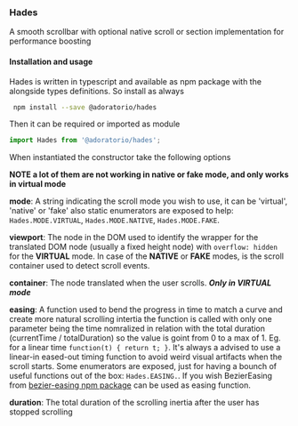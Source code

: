### Hades
A smooth scrollbar with optional native scroll or section implementation for performance boosting

#### Installation and usage
Hades is written in typescript and available as npm package with the alongside types definitions. So install as always

```sh
 npm install --save @adoratorio/hades
```

Then it can be required or imported as module

```javascript
import Hades from '@adoratorio/hades';
```

When instantiated the constructor take the following options

**NOTE a lot of them are not working in native or fake mode, and only works in virtual mode**

**mode**: A string indicating the scroll mode you wish to use, it can be 'virtual', 'native' or 'fake' also 
static enumerators are exposed to help: `Hades.MODE.VIRTUAL`, `Hades.MODE.NATIVE`, `Hades.MODE.FAKE`.

**viewport**: The node in the DOM used to identify the wrapper for the translated DOM node (usually a fixed height node)
with `overflow: hidden` for the **VIRTUAL** mode. In case of the **NATIVE** or **FAKE** modes, is the scroll container used to detect scroll events.

**container**: The node translated when the user scrolls. **_Only in VIRTUAL mode_**

**easing**: A function used to bend the progress in time to match a curve and create more natural scrolling intertia the function is called with only one parameter being the time nomralized in relation with the total duration (currentTime / totalDuration) so the value is goint from 0 to a max of 1. Eg. for a linear time `function(t) { return t; }`. It's always a advised to use a linear-in eased-out timing function to avoid weird visual artifacts when the scroll starts. Some enumerators are exposed, just for having a bounch of useful functions out of the box: `Hades.EASING.`. If you wish BezierEasing from [bezier-easing npm package](https://npmjs.com/package/bezier-easing) can be used as easing function.

**duration**: The total duration of the scrolling inertia after the user has stopped scrolling
